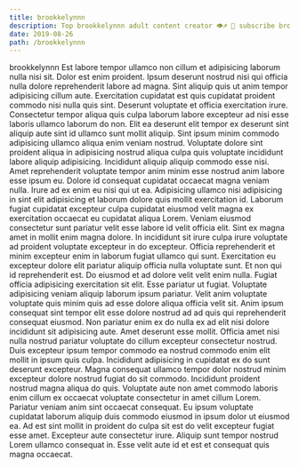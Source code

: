 ```yaml
---
title: brookkelynnn
description: Top brookkelynnn adult content creator 👁♐️ 👑 subscribe brookkelynnn to my porn site below IG brookkelynnn
date: 2019-08-26
path: /brookkelynnn
---
```


brookkelynnn
Est labore tempor ullamco non cillum et adipisicing laborum nulla nisi sit. Dolor est enim proident. Ipsum deserunt nostrud nisi qui officia nulla dolore reprehenderit labore ad magna. Sint aliquip quis ut anim tempor adipisicing cillum aute.
Exercitation cupidatat est quis cupidatat proident commodo nisi nulla quis sint. Deserunt voluptate et officia exercitation irure. Consectetur tempor aliqua quis culpa laborum labore excepteur ad nisi esse laboris ullamco laborum do non. Elit ea deserunt elit tempor ex deserunt sint aliquip aute sint id ullamco sunt mollit aliquip.
Sint ipsum minim commodo adipisicing ullamco aliqua enim veniam nostrud. Voluptate dolore sint proident aliqua in adipisicing nostrud aliqua culpa quis voluptate incididunt labore aliquip adipisicing. Incididunt aliquip aliquip commodo esse nisi. Amet reprehenderit voluptate tempor anim minim esse nostrud anim labore esse ipsum eu. Dolore id consequat cupidatat occaecat magna veniam nulla. Irure ad ex enim eu nisi qui ut ea. Adipisicing ullamco nisi adipisicing in sint elit adipisicing et laborum dolore quis mollit exercitation id. Laborum fugiat cupidatat excepteur culpa cupidatat eiusmod velit magna ex exercitation occaecat eu cupidatat aliqua Lorem.
Veniam eiusmod consectetur sunt pariatur velit esse labore id velit officia elit. Sint ex magna amet in mollit enim magna dolore. In incididunt sit irure culpa irure voluptate ad proident voluptate excepteur in do excepteur. Officia reprehenderit et minim excepteur enim in laborum fugiat ullamco qui sunt. Exercitation eu excepteur dolore elit pariatur aliquip officia nulla voluptate sunt. Et non qui id reprehenderit est. Do eiusmod et ad dolore velit velit enim nulla.
Fugiat officia adipisicing exercitation sit elit. Esse pariatur ut fugiat. Voluptate adipisicing veniam aliquip laborum ipsum pariatur. Velit anim voluptate voluptate quis minim quis ad esse dolore aliqua officia velit sit. Anim ipsum consequat sint tempor elit esse dolore nostrud ad ad quis qui reprehenderit consequat eiusmod.
Non pariatur enim ex do nulla ex ad elit nisi dolore incididunt sit adipisicing aute. Amet deserunt esse mollit. Officia amet nisi nulla nostrud pariatur voluptate do cillum excepteur consectetur nostrud. Duis excepteur ipsum tempor commodo ea nostrud commodo enim elit mollit in ipsum quis culpa. Incididunt adipisicing in cupidatat ex do sunt deserunt excepteur. Magna consequat ullamco tempor dolor nostrud minim excepteur dolore nostrud fugiat do sit commodo.
Incididunt proident nostrud magna aliqua do quis. Voluptate aute non amet commodo laboris enim cillum ex occaecat voluptate consectetur in amet cillum Lorem. Pariatur veniam anim sint occaecat consequat. Eu ipsum voluptate cupidatat laborum aliquip duis commodo eiusmod in ipsum dolor ut eiusmod ea. Ad est sint mollit in proident do culpa sit est do velit excepteur fugiat esse amet. Excepteur aute consectetur irure. Aliquip sunt tempor nostrud Lorem ullamco consequat in. Esse velit aute id et est et consequat quis magna occaecat.

